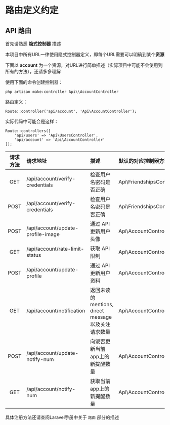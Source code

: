 # 路由定义约定
## API 路由
首先请熟悉 **隐式控制器** 描述

本项目中所有URL一律使用隐式控制器定义，即每个URL需要可以明确到某个**资源**

下面以 **account** 为一个资源，对URL进行简单描述（实际项目中可能不会使用到所有的方法），还请多多理解

使用下面的命令创建控制器：

`php artisan make:controller Api\\AccountController`

路由定义：

```
Route::controller('api/account', 'Api\AccountController');
```

实际代码中可能会是这样：

```
Route::controllers([
    'api/users' => 'Api\UsersController',
    'api/account' => 'Api\AccountController'
]);
```

| 请求方法 | 请求地址 | 描述 | 默认的对应控制器方法 |
|:---:|:---|:---|:---|
| GET | /api/account/verify-credentials | 检查用户名密码是否正确 | Api\FriendshipsController::getVerifyCredentials() |
| POST | /api/account/verify-credentials | 检查用户名密码是否正确 | Api\FriendshipsControllers::postVerifyCredentials() |
| POST | /api/account/update-profile-image | 通过 API 更新用户头像 | Api\AccountController::postUpdateProfileImage() |
| GET | /api/account/rate-limit-status | 获取 API 限制 | Api\AccountController::getRateLimitStatus() |
| POST | /api/account/update-profile | 通过 API 更新用户资料 | Api\AccountController::postUpdateProfile() |
| GET | /api/account/notification | 返回未读的mentions, direct message 以及关注请求数量 | Api\AccountController::getNotification() |
| POST | /api/account/update-notify-num | 向饭否更新当前app上的新提醒数量 | Api\AccountController::postUpdateNotifiyNum() |
| GET | /api/account/notify-num | 获取当前app上的新提醒数量 | Api\AccountController::getNotifyNum() |

具体注册方法还请查阅Laravel手册中关于 `路由` 部分的描述
